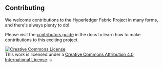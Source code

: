 ## Contributing

We welcome contributions to the Hyperledger Fabric Project in many forms, and
there's always plenty to do!

Please visit the
[contributors guide](http://mcc-github-blockchain.readthedocs.io/en/latest/CONTRIBUTING.html) in the
docs to learn how to make contributions to this exciting project.

<a rel="license" href="http://creativecommons.org/licenses/by/4.0/"><img alt="Creative Commons License" style="border-width:0" src="https://i.creativecommons.org/l/by/4.0/88x31.png" /></a><br />This work is licensed under a <a rel="license" href="http://creativecommons.org/licenses/by/4.0/">Creative Commons Attribution 4.0 International License</a>.
s
